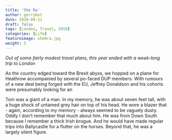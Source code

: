 ```yaml
---
title: 'She Ra'
author: gerrybot
date: 2020-09-21
draft: false
tags: [London, Travel, 2019]
categories: [Life]
featureimage: she0ra.jpg
weight: 5
---
```


_Out of some fairly modest travel plans, this year ended with a week-long trip to London_ 
<!--more-->

As the country edged toward the Brexit abyss, we hopped on a plane for Heathrow accompanied by several po-faced DUP members. With rumours of a new deal being forged with the EU, Jeffrey Donaldson and his cohorts were presumably looking for an  

Tom was a giant of a man. In my memory, he was about seven feet tall, with a huge shock of untamed grey hair on top of his head. He wore a blazer that - again, according to my memory - always seemed to be vaguely dusty. Oddly I don't remember that much about him. He was from Down South because I remember a thick Irish brogue. And he would have made regular trips into Ballycastle for a flutter on the horses. Beyond that, he was a largely silent figure. 